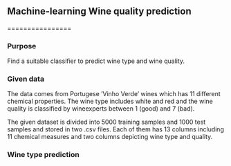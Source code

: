 ## Machine-learning Wine quality prediction
================

### Purpose 

Find a suitable classifier to predict wine type and wine quality.

### Given data

The data comes from Portugese ’Vinho Verde’ wines which has 11 different chemical properties. The wine type includes white and red and the wine quality is classified by wineexperts between 1 (good) and 7 (bad).

The given dataset is divided into 5000 training samples and 1000 test samples and stored in two .csv files. Each of them has 13 columns including 11 chemical measures and two columns depicting wine type and quality.

### Wine type prediction

	
